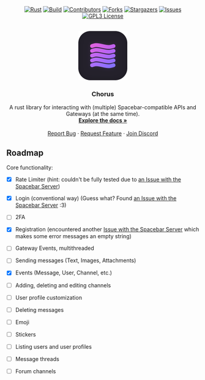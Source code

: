 <div align="center">

[![Rust]][Rust-url]
[![Build][build-shield]][build-url]
[![Contributors][contributors-shield]][contributors-url]
[![Forks][forks-shield]][forks-url]
[![Stargazers][stars-shield]][stars-url]
[![Issues][issues-shield]][issues-url]
[![GPL3 License][license-shield]][license-url]

</br>
<div align="center">
  <a href="https://github.com/polyphony-chat/chorus">
    <img src="images/polyphony-chorus-round.png" alt="Logo" width="128" height="128">
  </a>

<h3 align="center">Chorus</h3>

  <p align="center">
    A rust library for interacting with (multiple) Spacebar-compatible APIs and Gateways (at the same time).
    <br />
    <a href="https://github.com/polyphony-chat/chorus"><strong>Explore the docs »</strong></a>
    <br />
    <br />
    <a href="https://github.com/polyphony-chat/chorus/issues">Report Bug</a>
    ·
    <a href="https://github.com/polyphony-chat/chorus/issues">Request Feature</a>
    ·
    <a href="https://discord.gg/8tKSC8wzDq">Join Discord</a>
  </p>
</div>

</div>

## Roadmap

Core functionality:

- [x] Rate Limiter (hint: couldn't be fully tested due to [an Issue with the Spacebar Server](https://github.com/spacebarchat/server/issues/1022))
- [x] Login (conventional way) (Guess what? Found [an Issue with the Spacebar Server](https://github.com/spacebarchat/server/pull/1043) :3)
- [ ] 2FA
- [x] Registration (encountered another [Issue with the Spacebar Server](https://github.com/spacebarchat/server/issues/1040) which makes some error messages an empty string)
- [ ] Gateway Events, multithreaded
- [ ] Sending messages (Text, Images, Attachments)
- [x] Events (Message, User, Channel, etc.)
- [ ] Adding, deleting and editing channels
- [ ] User profile customization
- [ ] Deleting messages
- [ ] Emoji
- [ ] Stickers
- [ ] Listing users and user profiles
- [ ] Message threads
- [ ] Forum channels


[Rust]: https://img.shields.io/badge/Rust-orange?style=plastic&logo=rust
[Rust-url]: https://www.rust-lang.org/
[build-shield]: https://img.shields.io/github/actions/workflow/status/polyphony-chat/chorus/rust.yml?style=plastic
[build-url]: https://github.com/polyphony-chat/chorus/blob/main/.github/workflows/rust.yml
[contributors-shield]: https://img.shields.io/github/contributors/polyphony-chat/chorus.svg?style=plastic
[contributors-url]: https://github.com/polyphony-chat/chorus/graphs/contributors
[forks-shield]: https://img.shields.io/github/forks/polyphony-chat/chorus.svg?style=plastic
[forks-url]: https://github.com/polyphony-chat/chorus/network/members
[stars-shield]: https://img.shields.io/github/stars/polyphony-chat/chorus.svg?style=plastic
[stars-url]: https://github.com/polyphony-chat/chorus/stargazers
[issues-shield]: https://img.shields.io/github/issues/polyphony-chat/chorus.svg?style=plastic
[issues-url]: https://github.com/polyphony-chat/chorus/issues
[license-shield]: https://img.shields.io/github/license/polyphony-chat/chorus.svg?style=plastic
[license-url]: https://github.com/polyphony-chat/chorus/blob/master/LICENSE
